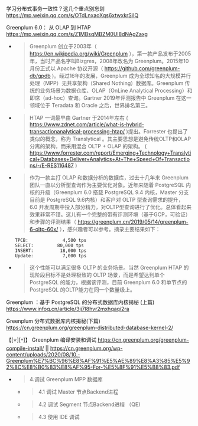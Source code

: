 
学习分布式事务一致性？这几个重点别忘划 https://mp.weixin.qq.com/s/OTdLnxaoXqs6xtwxkrSiIQ

Greenplum 6.0： 从 OLAP 到 HTAP https://mp.weixin.qq.com/s/Z1MBsqMBZM0UI8dNAgZaxg
- > Greenplum 创立于2003年（ https://en.wikipedia.org/wiki/Greenplum ），第一款产品发布于2005年，当时产品名字叫Bizgres，2008年改名为 Greenplum。2015年10月份正式以 Apache 协议开源（ https://github.com/greenplum-db/gpdb )。经过16年的发展，Greenplum 成为全球知名的大规模并行处理（MPP）无共享架构（Shared Nothing）数据库。Greenplum 传统的业务场景为数据仓库、OLAP（OnLine Analytical Processing）和即席（ad-hoc）查询。Gartner 2019年评测报告中 Greenplum 在这一领域位于 Teradata 和 Oracle 之后，世界排名第三。
- > HTAP 一词最早由 Gartner 于2014年左右 ( https://www.zdnet.com/article/what-is-hybrid-transactionanalytical-processing-htap/ )提出。Forrester 也提出了类似的概念，称为 Translytical 。其主要思想是避免传统OLTP和OLAP分离的架构，而采用混合 OLTP + OLAP 的架构。
( https://www.forrester.com/report/Emerging+Technology+Translytical+Databases+Deliver+Analytics+At+The+Speed+Of+Transactions/-/E-RES116487 )
- > 作为一款主打 OLAP 和数据分析的数据库，过去十几年来 Greenplum 团队一直以分析型查询作为主要优化对象。近年来随着 PostgreSQL 内核的升级（Greenplum 6.0 搭载 PostgreSQL 9.4 内核，Master 分支目前是 PostgreSQL 9.6内核）和客户对 OLTP 型查询需求的提升， 6.0 开发周期中投入部分精力，对OLTP型查询进行了优化。总体看起来效果非常不错。这儿有一个完整的带有评测环境（基于GCP，可验证）和步骤的评测结果（ https://greenplum.cn/2019/05/14/greenplum-6-oltp-60x/ ），感兴趣者可以参考。摘录主要结果如下：
  ```
  TPCB:             4,500 tps
  SELECT:         80,000 tps
  INSERT:          18,000 tps
  Update:           7,000 tps
  ```
- > 这个性能可以满足很多 OLTP 的业务场景。当然 Greenplum HTAP 的现阶段目标不是处理极致的 OLTP 场景，而是希望达到单个 PostgreSQL 的能力，根据该评测，目前 Greenplum 6.0 和单节点的 PostgreSQL 的OLTP能力在同一个数量级上。

Greenplum ：基于 PostgreSQL 的分布式数据库内核揭秘 (上篇) https://www.infoq.cn/article/3ij7l8hvr2mxhqaqi2ra

Greenplum 分布式数据库内核揭秘(下篇) https://cn.greenplum.org/greenplum-distributed-database-kernel-2/

【[:star:][`*`]】 Greenplum 编译安装和调试 https://cn.greenplum.org/greenplum-compile-install/ || https://cn.greenplum.org/wp-content/uploads/2020/08/10.-Greenplum%E7%BC%96%E8%AF%91%E5%AE%89%E8%A3%85%E5%92%8C%E8%B0%83%E8%AF%95-For-%E5%8F%91%E5%B8%83.pdf
- > 4.调试 Greenplum MPP 数据库
  * > 4.1 调试 Master 节点Backend进程
  * > 4.2 调试 Segment 节点Backend进程 （QE)
  * > 4.3 使用 IDE 调试
